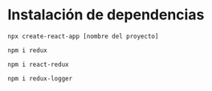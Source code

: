 # Instalación de dependencias

```code
npx create-react-app [nombre del proyecto] 
```

```code
npm i redux
```

```code
npm i react-redux
```

```code
npm i redux-logger
```

